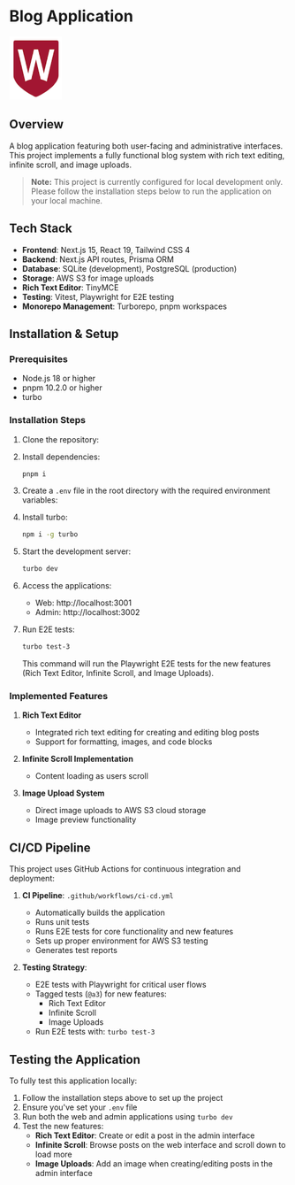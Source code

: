 # Blog Application

![WSU Logo](apps/web/public/wsulogo.png)

## Overview

A blog application featuring both user-facing and administrative interfaces. This project implements a fully functional blog system with rich text editing, infinite scroll, and image uploads.

> **Note:** This project is currently configured for local development only. Please follow the installation steps below to run the application on your local machine.

## Tech Stack

- **Frontend**: Next.js 15, React 19, Tailwind CSS 4
- **Backend**: Next.js API routes, Prisma ORM
- **Database**: SQLite (development), PostgreSQL (production)
- **Storage**: AWS S3 for image uploads
- **Rich Text Editor**: TinyMCE
- **Testing**: Vitest, Playwright for E2E testing
- **Monorepo Management**: Turborepo, pnpm workspaces


## Installation & Setup

### Prerequisites
- Node.js 18 or higher
- pnpm 10.2.0 or higher
- turbo

### Installation Steps

1. Clone the repository:

2. Install dependencies:
   ```bash
   pnpm i
   ```

3. Create a `.env` file in the root directory with the required environment variables:
 
4. Install turbo:
   ```bash
   npm i -g turbo
   ```

5. Start the development server:
   ```bash
   turbo dev
   ```

6. Access the applications:
   - Web: http://localhost:3001
   - Admin: http://localhost:3002

7. Run E2E tests:
   ```bash
   turbo test-3
   ```
   This command will run the Playwright E2E tests for the new features (Rich Text Editor, Infinite Scroll, and Image Uploads).

### Implemented Features

1. **Rich Text Editor**
   - Integrated rich text editing for creating and editing blog posts
   - Support for formatting, images, and code blocks

2. **Infinite Scroll Implementation**
   - Content loading as users scroll

3. **Image Upload System**
   - Direct image uploads to AWS S3 cloud storage
   - Image preview functionality

## CI/CD Pipeline

This project uses GitHub Actions for continuous integration and deployment:

1. **CI Pipeline**: `.github/workflows/ci-cd.yml`
   - Automatically builds the application
   - Runs unit tests
   - Runs E2E tests for core functionality and new features
   - Sets up proper environment for AWS S3 testing
   - Generates test reports

2. **Testing Strategy**:
   - E2E tests with Playwright for critical user flows
   - Tagged tests (`@a3`) for new features:
     - Rich Text Editor
     - Infinite Scroll
     - Image Uploads
   - Run E2E tests with: `turbo test-3`

## Testing the Application

To fully test this application locally:

1. Follow the installation steps above to set up the project
2. Ensure you've set your `.env` file
3. Run both the web and admin applications using `turbo dev`
4. Test the new features:
   - **Rich Text Editor**: Create or edit a post in the admin interface
   - **Infinite Scroll**: Browse posts on the web interface and scroll down to load more
   - **Image Uploads**: Add an image when creating/editing posts in the admin interface

